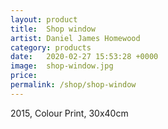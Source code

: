 ```yaml
---
layout: product
title:  Shop window
artist: Daniel James Homewood
category: products
date:   2020-02-27 15:53:28 +0000
image:  shop-window.jpg
price:
permalink: /shop/shop-window
---
```

2015, Colour Print, 30x40cm
